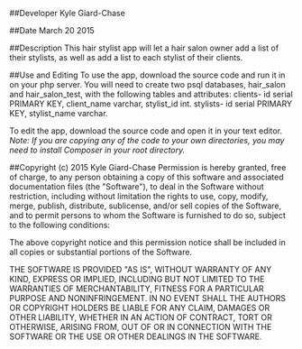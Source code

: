 ##Developer
Kyle Giard-Chase

##Date
March 20 2015

##Description
This hair stylist app will let a hair salon owner add a list of their stylists, as well as add a list to each stylist of their clients.


##Use and Editing
To use the app, download the source code and run it in on your php server.
You will need to create two psql databases, hair_salon and hair_salon_test, with the following tables and attributes:
clients- id serial PRIMARY KEY, client_name varchar, stylist_id int.
stylists- id serial PRIMARY KEY, stylist_name varchar.

To edit the app, download the source code and open it in your text editor. <br />
    *Note: If you are copying any of the code to your own directories, you may need to install Composer
    in your root directory.*

##Copyright (c) 2015 Kyle Giard-Chase
Permission is hereby granted, free of charge, to any person obtaining a copy
of this software and associated documentation files (the "Software"), to deal
in the Software without restriction, including without limitation the rights
to use, copy, modify, merge, publish, distribute, sublicense, and/or sell
copies of the Software, and to permit persons to whom the Software is
furnished to do so, subject to the following conditions:

The above copyright notice and this permission notice shall be included in
all copies or substantial portions of the Software.

THE SOFTWARE IS PROVIDED "AS IS", WITHOUT WARRANTY OF ANY KIND, EXPRESS OR
IMPLIED, INCLUDING BUT NOT LIMITED TO THE WARRANTIES OF MERCHANTABILITY,
FITNESS FOR A PARTICULAR PURPOSE AND NONINFRINGEMENT. IN NO EVENT SHALL THE
AUTHORS OR COPYRIGHT HOLDERS BE LIABLE FOR ANY CLAIM, DAMAGES OR OTHER
LIABILITY, WHETHER IN AN ACTION OF CONTRACT, TORT OR OTHERWISE, ARISING FROM,
OUT OF OR IN CONNECTION WITH THE SOFTWARE OR THE USE OR OTHER DEALINGS IN
THE SOFTWARE.
